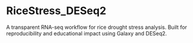 # RiceStress_DESeq2
A transparent RNA-seq workflow for rice drought stress analysis. Built for reproducibility and educational impact using Galaxy and DESeq2.

